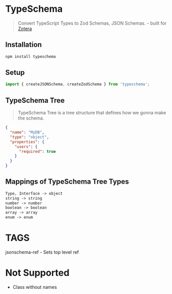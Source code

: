 # TypeSchema

> Convert TypeScript Types to Zod Schemas, JSON Schemas. - built for [Zotera](https://github.com/zotera/zotera)

## Installation

```bash
npm install typeschema
```

## Setup

```typescript
import { createJSONSchema, createZodSchema } from 'typeschema';
```

## TypeSchema Tree

> TypeSchema Tree is a tree structure that defines how we gonna make the schema.

```json
{
  "name": "MyDB",
  "type": "object",
  "properties": {
    "users": {
      "required": true
    }
  }
}
```

## Mappings of TypeSchema Tree Types

```md
Type, Interface -> object
string -> string
number -> number
boolean -> boolean
array -> array
enum -> enum
```

# TAGS

jsonschema-ref - Sets top level ref

# Not Supported

- Class without names
